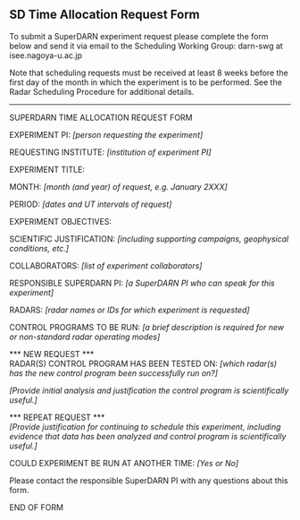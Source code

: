 ## SD Time Allocation Request Form

To submit a SuperDARN experiment request please complete the form below and
send it via email to the Scheduling Working Group: darn-swg at isee.nagoya-u.ac.jp

Note that scheduling requests must be received at least 8 weeks before the first
day of the month in which the experiment is to be performed. See the Radar
Scheduling Procedure for additional details.

---

SUPERDARN TIME ALLOCATION REQUEST FORM

EXPERIMENT PI: *[person requesting the experiment]*

REQUESTING INSTITUTE: *[institution of experiment PI]*

EXPERIMENT TITLE:

MONTH: *[month (and year) of request, e.g. January 2XXX]*

PERIOD: *[dates and UT intervals of request]*

EXPERIMENT OBJECTIVES:

SCIENTIFIC JUSTIFICATION: *[including supporting campaigns, geophysical conditions, etc.]*

COLLABORATORS: *[list of experiment collaborators]*

RESPONSIBLE SUPERDARN PI: *[a SuperDARN PI who can speak for this experiment]*

RADARS: *[radar names or IDs for which experiment is requested]*

CONTROL PROGRAMS TO BE RUN: *[a brief description is required for new or non-standard radar operating modes]*

*** NEW REQUEST ***  
RADAR(S) CONTROL PROGRAM HAS BEEN TESTED ON: *[which radar(s) has the new control program been successfully run on?]*

*[Provide initial analysis and justification the control program is scientifically useful.]*

*** REPEAT REQUEST ***  
*[Provide justification for continuing to schedule this experiment, including evidence that data has been analyzed and control program is scientifically useful.]*

COULD EXPERIMENT BE RUN AT ANOTHER TIME: *[Yes or No]*

Please contact the responsible SuperDARN PI with any questions about this form.

END OF FORM
